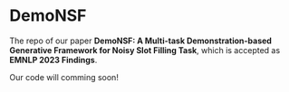 # DemoNSF
The repo of our paper **DemoNSF: A Multi-task Demonstration-based Generative Framework for Noisy Slot Filling Task**, which is accepted as **EMNLP 2023 Findings**.

Our code will comming soon!
